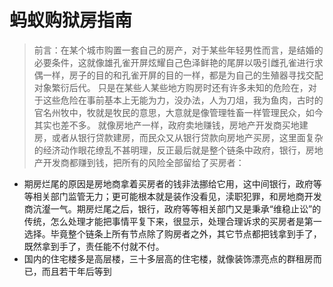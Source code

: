 # 蚂蚁购狱房指南

> 前言：在某个城市购置一套自己的房产，对于某些年轻男性而言，是结婚的必要条件，这就像雄孔雀开屏炫耀自己色泽鲜艳的尾屏以吸引雌孔雀进行求偶一样，房子的目的和孔雀开屏的目的一样，都是为自己的生殖器寻找交配对象繁衍后代。
> 只是在某些人某些地方购房时还有许多未知的危险在，对于这些危险在事前基本上无能为力，没办法，人为刀俎，我为鱼肉，古时的官名州牧中，牧就是牧民的意思，大意就是像管理牲畜一样管理民众，如今其实也差不多。
> 就像房地产一样，政府卖地赚钱，房地产开发商买地建房，或者从银行贷款建房，而民众又从银行贷款向房地产买房，这里面复杂的经济动作眼花缭乱不甚明理，反正最后就是整个链条中政府，银行，房地产开发商都赚到钱，把所有的风险全部留给了买房者：

 - 期房烂尾的原因是房地商拿着买房者的钱非法挪给它用，这中间银行，政府等等相关部门监管无力；更可能根本就是装作没看见，渎职犯罪，和房地商开发商沆瀣一气。期房烂尾之后，银行，政府等等相关部门又是秉承“维稳止讼”的传统，怎么处理才能把事情平复下来，很显示，处理合理诉求的买房者是第一选择。毕竟整个链条上所有节点除了购房者之外，其它节点都把钱拿到手了，既然拿到手了，责任能不付就不付。
 - 国内的住宅楼多是高层楼，三十多层高的住宅楼，就像装饰漂亮点的群租房而已，而且若干年后等到 
<!--stackedit_data:
eyJoaXN0b3J5IjpbLTg5NzE5MTE2OSwxNDQyOTA0OTc0LDEyOT
Q3MDQxNDMsLTIxMzcwOTQ2NzksLTEzMDIzNDExMzksLTk1Mzk1
NCwxMzkwODA0NzgsLTE0NzU4ODAzMTUsNjUwNzY3MDUsLTEzMj
M4NzI0MzIsLTIzNjY3MzI0OCwtMjQ1MDgxMzUxLC0xNTc2ODY5
ODAyLDU5MjExNDkyNiwtMTM1NjI2MTMwNSwyNjE0NzMyMzksMT
E2MDI4OTk5Myw4NTY4OTQyNjksMjEzNTAyNTA2MywxODU1NTUy
MDYwXX0=
-->
